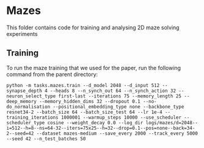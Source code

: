 # Mazes

This folder contains code for training and analysing 2D maze solving experiments


## Training
To run the maze training that we used for the paper, run the following command from the parent directory:
```
python -m tasks.mazes.train --d_model 2048 --d_input 512 --synapse_depth 4 --heads 8 --n_synch_out 64 --n_synch_action 32 --neuron_select_type first-last --iterations 75 --memory_length 25 --deep_memory --memory_hidden_dims 32 --dropout 0.1 --no-do_normalisation --positional_embedding_type none --backbone_type resnet34-2 --batch_size 64 --batch_size_test 64 --lr 1e-4 --training_iterations 1000001 --warmup_steps 10000 --use_scheduler --scheduler_type cosine --weight_decay 0.0 --log_dir logs/mazes/d=2048--i=512--h=8--ns=64-32--iters=75x25--h=32--drop=0.1--pos=none--back=34-2--seed=42 --dataset mazes-medium --save_every 2000 --track_every 5000 --seed 42 --n_test_batches 50
```
